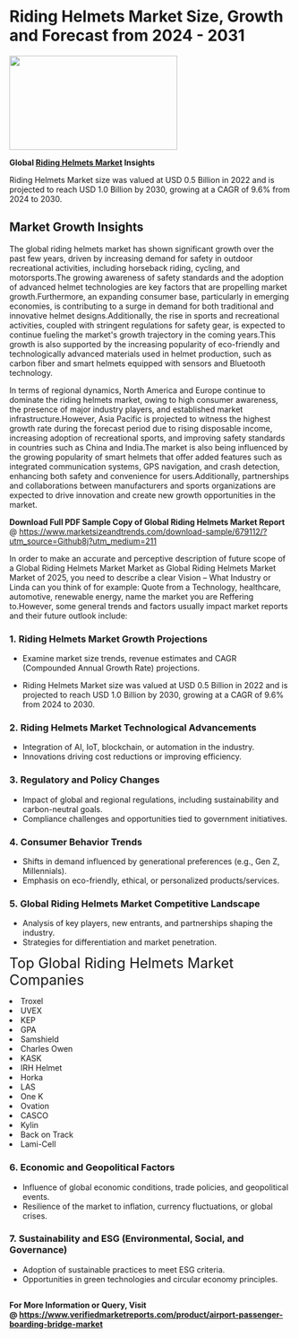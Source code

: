 <H1>Riding Helmets Market Size, Growth and Forecast from 2024 - 2031</H1><img class="aligncenter size-medium wp-image-584254" src="https://thirdeyenews.in/wp-content/uploads/2024/09/Global-Market-Research-300x168.jpeg" alt="" width="300" height="168" /><p><strong>Global&nbsp;<a href="https://www.marketsizeandtrends.com/download-sample/679112/?utm_source=Github8j?utm_medium=211">Riding Helmets Market</a> Insights</strong></p><p>Riding Helmets Market size was valued at USD 0.5 Billion in 2022 and is projected to reach USD 1.0 Billion by 2030, growing at a CAGR of 9.6% from 2024 to 2030.</p><p><h2>Market Growth Insights</h2> <p>The global riding helmets market has shown significant growth over the past few years, driven by increasing demand for safety in outdoor recreational activities, including horseback riding, cycling, and motorsports.The growing awareness of safety standards and the adoption of advanced helmet technologies are key factors that are propelling market growth.Furthermore, an expanding consumer base, particularly in emerging economies, is contributing to a surge in demand for both traditional and innovative helmet designs.Additionally, the rise in sports and recreational activities, coupled with stringent regulations for safety gear, is expected to continue fueling the market's growth trajectory in the coming years.This growth is also supported by the increasing popularity of eco-friendly and technologically advanced materials used in helmet production, such as carbon fiber and smart helmets equipped with sensors and Bluetooth technology.</p> <p>In terms of regional dynamics, North America and Europe continue to dominate the riding helmets market, owing to high consumer awareness, the presence of major industry players, and established market infrastructure.However, Asia Pacific is projected to witness the highest growth rate during the forecast period due to rising disposable income, increasing adoption of recreational sports, and improving safety standards in countries such as China and India.The market is also being influenced by the growing popularity of smart helmets that offer added features such as integrated communication systems, GPS navigation, and crash detection, enhancing both safety and convenience for users.Additionally, partnerships and collaborations between manufacturers and sports organizations are expected to drive innovation and create new growth opportunities in the market.<p><span class=""><strong>Download Full PDF Sample Copy of Global Riding Helmets Market Report</strong> @ <a href="https://www.marketsizeandtrends.com/download-sample/679112/?utm_source=Github8j?utm_medium=211" target="_blank">https://www.marketsizeandtrends.com/download-sample/679112/?utm_source=Github8j?utm_medium=211</a></span></p><p>In order to make an accurate and perceptive description of future scope of a Global&nbsp;Riding Helmets Market Market as Global&nbsp;Riding Helmets Market Market of 2025, you need to describe a clear Vision &ndash; What Industry or Linda can you think of for example: Quote from a Technology, healthcare, automotive, renewable energy, name the market you are Reffering to.However, some general trends and factors usually impact market reports and their future outlook include:</p><h3>1.&nbsp;<strong>Riding Helmets Market Growth Projections</strong></h3><ul><li>Examine market size trends, revenue estimates and CAGR (Compounded Annual Growth Rate) projections.</li><li><p>Riding Helmets Market size was valued at USD 0.5 Billion in 2022 and is projected to reach USD 1.0 Billion by 2030, growing at a CAGR of 9.6% from 2024 to 2030.</p></li></ul><h3>2.&nbsp;<strong>Riding Helmets Market Technological Advancements</strong></h3><ul><li>Integration of AI, IoT, blockchain, or automation in the industry.</li><li>Innovations driving cost reductions or improving efficiency.</li></ul><h3>3.&nbsp;<strong>Regulatory and Policy Changes</strong></h3><ul><li>Impact of global and regional regulations, including sustainability and carbon-neutral goals.</li><li>Compliance challenges and opportunities tied to government initiatives.</li></ul><h3>4.&nbsp;<strong>Consumer Behavior Trends</strong></h3><ul><li>Shifts in demand influenced by generational preferences (e.g., Gen Z, Millennials).</li><li>Emphasis on eco-friendly, ethical, or personalized products/services.</li></ul><h3>5.&nbsp;<strong>Global Riding Helmets Market Competitive Landscape</strong></h3><ul><li>Analysis of key players, new entrants, and partnerships shaping the industry.</li><li>Strategies for differentiation and market penetration.</li></ul><p data-pm-slice="1 1 []"><span style="color: inherit; font-family: inherit; font-size: 25px;">Top Global Riding Helmets Market Companies</span></p><div class="" data-test-id=""><p><li>Troxel</li><li> UVEX</li><li> KEP</li><li> GPA</li><li> Samshield</li><li> Charles Owen</li><li> KASK</li><li> IRH Helmet</li><li> Horka</li><li> LAS</li><li> One K</li><li> Ovation</li><li> CASCO</li><li> Kylin</li><li> Back on Track</li><li> Lami-Cell</li></p></div><h3>6.&nbsp;<strong>Economic and Geopolitical Factors</strong></h3><ul><li>Influence of global economic conditions, trade policies, and geopolitical events.</li><li>Resilience of the market to inflation, currency fluctuations, or global crises.</li></ul><h3>7.&nbsp;<strong>Sustainability and ESG (Environmental, Social, and Governance)</strong></h3><ul><li>Adoption of sustainable practices to meet ESG criteria.</li><li>Opportunities in green technologies and circular economy principles.</li></ul><h2><strong style="font-size: 14px;">For More Information or Query, Visit @&nbsp;</strong><a style="background-color: #ffffff; font-size: 14px;" href="https://www.marketsizeandtrends.com/report/riding-helmets-market/" target="_blank">https://www.verifiedmarketreports.com/product/airport-passenger-boarding-bridge-market</a></h2>